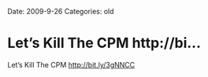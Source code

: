 Date: 2009-9-26
Categories: old

# Let’s Kill The CPM http://bi...

Let’s Kill The CPM <a href="http://bit.ly/3gNNCC" rel="nofollow">http://bit.ly/3gNNCC</a>
